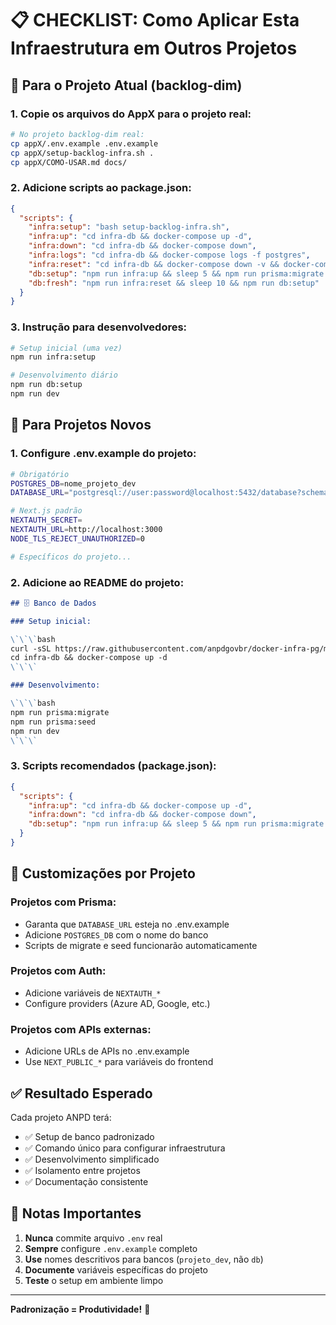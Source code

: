 # 📋 CHECKLIST: Como Aplicar Esta Infraestrutura em Outros Projetos

## 🎯 Para o Projeto Atual (backlog-dim)

### 1. **Copie os arquivos do AppX para o projeto real:**

```bash
# No projeto backlog-dim real:
cp appX/.env.example .env.example
cp appX/setup-backlog-infra.sh .
cp appX/COMO-USAR.md docs/
```

### 2. **Adicione scripts ao package.json:**

```json
{
  "scripts": {
    "infra:setup": "bash setup-backlog-infra.sh",
    "infra:up": "cd infra-db && docker-compose up -d",
    "infra:down": "cd infra-db && docker-compose down",
    "infra:logs": "cd infra-db && docker-compose logs -f postgres",
    "infra:reset": "cd infra-db && docker-compose down -v && docker-compose up -d",
    "db:setup": "npm run infra:up && sleep 5 && npm run prisma:migrate && npm run prisma:seed",
    "db:fresh": "npm run infra:reset && sleep 10 && npm run db:setup"
  }
}
```

### 3. **Instrução para desenvolvedores:**

```bash
# Setup inicial (uma vez)
npm run infra:setup

# Desenvolvimento diário
npm run db:setup
npm run dev
```

## 🚀 Para Projetos Novos

### 1. **Configure .env.example do projeto:**

```bash
# Obrigatório
POSTGRES_DB=nome_projeto_dev
DATABASE_URL="postgresql://user:password@localhost:5432/database?schema=public"

# Next.js padrão
NEXTAUTH_SECRET=
NEXTAUTH_URL=http://localhost:3000
NODE_TLS_REJECT_UNAUTHORIZED=0

# Específicos do projeto...
```

### 2. **Adicione ao README do projeto:**

```markdown
## 🗄️ Banco de Dados

### Setup inicial:

\`\`\`bash
curl -sSL https://raw.githubusercontent.com/anpdgovbr/docker-infra-pg/main/setup-infra.sh | bash
cd infra-db && docker-compose up -d
\`\`\`

### Desenvolvimento:

\`\`\`bash
npm run prisma:migrate
npm run prisma:seed
npm run dev
\`\`\`
```

### 3. **Scripts recomendados (package.json):**

```json
{
  "scripts": {
    "infra:up": "cd infra-db && docker-compose up -d",
    "infra:down": "cd infra-db && docker-compose down",
    "db:setup": "npm run infra:up && sleep 5 && npm run prisma:migrate && npm run prisma:seed"
  }
}
```

## 🔧 Customizações por Projeto

### **Projetos com Prisma:**

- Garanta que `DATABASE_URL` esteja no .env.example
- Adicione `POSTGRES_DB` com o nome do banco
- Scripts de migrate e seed funcionarão automaticamente

### **Projetos com Auth:**

- Adicione variáveis de `NEXTAUTH_*`
- Configure providers (Azure AD, Google, etc.)

### **Projetos com APIs externas:**

- Adicione URLs de APIs no .env.example
- Use `NEXT_PUBLIC_*` para variáveis do frontend

## ✅ Resultado Esperado

Cada projeto ANPD terá:

- ✅ Setup de banco padronizado
- ✅ Comando único para configurar infraestrutura
- ✅ Desenvolvimento simplificado
- ✅ Isolamento entre projetos
- ✅ Documentação consistente

## 📝 Notas Importantes

1. **Nunca** commite arquivo `.env` real
2. **Sempre** configure `.env.example` completo
3. **Use** nomes descritivos para bancos (`projeto_dev`, não `db`)
4. **Documente** variáveis específicas do projeto
5. **Teste** o setup em ambiente limpo

---

**Padronização = Produtividade!** 🎯
